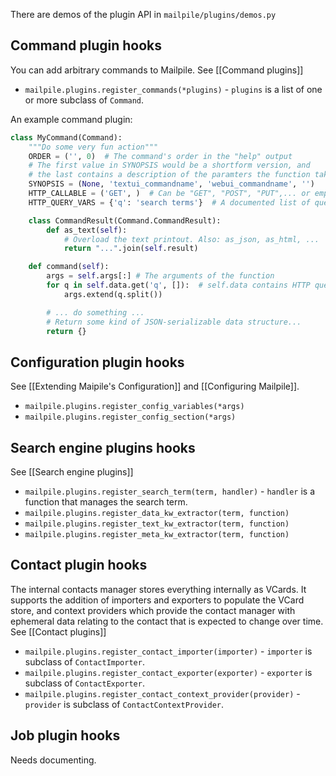 There are demos of the plugin API in `mailpile/plugins/demos.py`

## Command plugin hooks
You can add arbitrary commands to Mailpile. See [[Command plugins]]

* `mailpile.plugins.register_commands(*plugins)` - `plugins` is a list of one or more subclass of `Command`.

An example command plugin:
```python
class MyCommand(Command):
    """Do some very fun action"""
    ORDER = ('', 0)  # The command's order in the "help" output
    # The first value in SYNOPSIS would be a shortform version, and 
    # the last contains a description of the paramters the function takes.
    SYNOPSIS = (None, 'textui_commandname', 'webui_commandname', '')
    HTTP_CALLABLE = ('GET', )  # Can be "GET", "POST", "PUT",... or empty for no HTTP interaction
    HTTP_QUERY_VARS = {'q': 'search terms'}  # A documented list of query variables taken

    class CommandResult(Command.CommandResult):
        def as_text(self):
            # Overload the text printout. Also: as_json, as_html, ...
            return "...".join(self.result)

    def command(self):
        args = self.args[:] # The arguments of the function
        for q in self.data.get('q', []):  # self.data contains HTTP query args
            args.extend(q.split())

        # ... do something ...
        # Return some kind of JSON-serializable data structure...
        return {}
```

## Configuration plugin hooks
See [[Extending Maipile's Configuration]] and [[Configuring Mailpile]].

* `mailpile.plugins.register_config_variables(*args)`
* `mailpile.plugins.register_config_section(*args)`

## Search engine plugins hooks
See [[Search engine plugins]]

* `mailpile.plugins.register_search_term(term, handler)` - `handler` is a function that manages the search term.
* `mailpile.plugins.register_data_kw_extractor(term, function)`
* `mailpile.plugins.register_text_kw_extractor(term, function)`
* `mailpile.plugins.register_meta_kw_extractor(term, function)`

## Contact plugin hooks
The internal contacts manager stores everything internally as VCards. It supports the addition of importers and exporters to populate the VCard store, and context providers which provide the contact manager with ephemeral data relating to the contact that is expected to change over time. See [[Contact plugins]]

* `mailpile.plugins.register_contact_importer(importer)` - `importer` is subclass of `ContactImporter`.
* `mailpile.plugins.register_contact_exporter(exporter)` - `exporter` is subclass of `ContactExporter`.
* `mailpile.plugins.register_contact_context_provider(provider)` - `provider` is subclass of `ContactContextProvider`.

## Job plugin hooks

Needs documenting.
